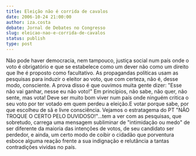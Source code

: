 ```yaml
---
title: Eleição não é corrida de cavalos
date: 2006-10-24 21:00:00
author: iza.costa
debate: Jornal de Debates no Congresso
slug: eleicao-nao-e-corrida-de-cavalos
status: publish 
type: post
---
```


Não pode haver democracia, nem tampouco, justiça social num país onde o voto é obrigatório e que se estabelece como um dever não como um direito que lhe é proposto como facultativo. 
As propagandas políticas usam as pesquisas para induzir o eleitor ao voto, que com certeza, não é, desse modo, consciente. A prova disso é que ouvimos muita gente dizer: "Esse não vai ganhar, nesse eu não voto!" Em princípios, não sabe, não quer, não sente, mas vota!
Deve ser muito bom viver num país onde ninguém critica o seu voto por ter votado em quem perdeu a eleição.E votar porque sabe, por que escolheu de sã e livre consciência.
Vejamos o estratagema do PT "NÃO TROQUE O CERTO PELO DUVIDOSO!"...tem a ver com as pesquisas, que sobretudo, carrega uma mensagem subliminar de "intimidação ou medo" de ser diferente da maioria das intenções de votos, de seu candidato ser perdedor, e ainda, um certo modo de coibir o cidadão que porventura esboce alguma reação frente a sua indignação e relutância a tantas contradições vividas no país.
